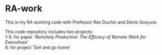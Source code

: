 # RA-work

This is my RA working code with Professor Ran Duchin and Denis Sosyura.

This code repository includes two projects:\
1-5: for paper *'Remotely Productive: The Efficacy of Remote Work for Executives'*\
6: for project 'Sell and go home'
